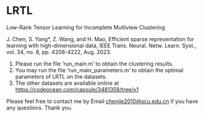 # LRTL
Low-Rank Tensor Learning for Incomplete Multiview Clustering

J. Chen, S. Yang*, Z. Wang, and H. Mao, Efficient sparse representation for learning with high-dimensional data, IEEE Trans. Neural. Netw. Learn. Syst., vol. 34, no. 8, pp. 4208-4222, Aug. 2023.

1. Please run the file ‘run_main.m’ to obtain the clustering results.
2. You may run the file ‘run_main_parameters.m’ to obtain the optimal parameters of LRTL on the datasets.
3. The other datasets are available online at https://codeocean.com/capsule/3481358/tree/v1

Please feel free to contact me by Email chenjie2010@scu.edu.cn if you have any questions. Thank you.



